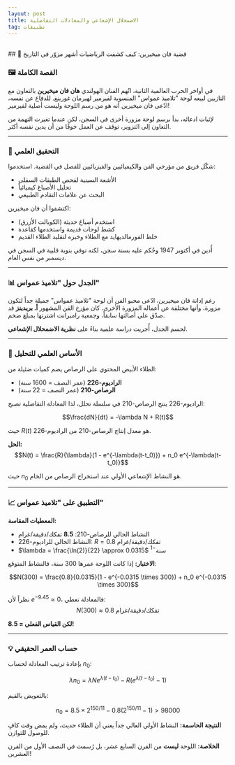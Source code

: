 ```yaml
---
layout: post
title: الاضمحلال الإشعاعي والمعادلات التفاضلية 
tag: تطبيقات
---
```


<br>
## 🎨 قضية فان ميخيرين: كيف كشفت الرياضيات أشهر مزوّر في التاريخ

### 🖼️ القصة الكاملة

في أواخر الحرب العالمية الثانية، اتُهم الفنان الهولندي **هان فان ميخيرين** بالتعاون مع النازيين لبيعه لوحة "تلاميذ عمواس" المنسوبة لفيرمير لهيرمان غورينغ. للدفاع عن نفسه، ادّعى فان ميخيرين أنه هو من رسم اللوحة وليست أصلية لفيرمير!

لإثبات ادعائه، بدأ برسم لوحة مزورة أخرى في السجن، لكن عندما تغيرت التهمة من التعاون إلى التزوير، توقف عن العمل خوفًا من أن يدين نفسه أكثر.

---

### 🔬 التحقيق العلمي

شكّل فريق من مؤرخي الفن والكيميائيين والفيزيائيين للفصل في القضية. استخدموا:
- الأشعة السينية لفحص الطبقات السفلى
- تحليل الأصباغ كيميائياً
- البحث عن علامات التقادم الطبيعي

اكتشفوا أن فان ميخيرين:
- استخدم أصباغ حديثة (الكوبالت الأزرق)  
- كشط لوحات قديمة واستخدمها كقاعدة
- خلط الفورمالديهايد مع الطلاء وخبزه لتقليد الطلاء القديم

أُدين في أكتوبر 1947 وحُكم عليه بسنة سجن، لكنه توفي بنوبة قلبية في السجن في ديسمبر من نفس العام.

---

### 📊 الجدل حول "تلاميذ عمواس"

رغم إدانة فان ميخيرين، ادّعى محبو الفن أن لوحة "تلاميذ عمواس" جميلة جداً لتكون مزورة، وأنها مختلفة عن أعماله المزورة الأخرى. كان مؤرخ الفن المشهور **أ. بريدينز** قد صدّق على أصالتها سابقاً، وجمعية رامبرانت اشترتها بمبلغ ضخم.

لحسم الجدل، أُجريت دراسة علمية بناءً على **نظرية الاضمحلال الإشعاعي**.

---

### 🧪 الأساس العلمي للتحليل

الطلاء الأبيض المحتوي على الرصاص يضم كميات ضئيلة من:
- **الراديوم-226** (عمر النصف = 1600 سنة)
- **الرصاص-210** (عمر النصف = 22 سنة)

الراديوم-226 ينتج الرصاص-210 في سلسلة تحلل، لذا المعادلة التفاضلية تصبح:

$$\frac{dN}{dt} = -\lambda N + R(t)$$

حيث $R(t)$ هو معدل إنتاج الرصاص-210 من الراديوم-226.

**الحل:**
$$N(t) = \frac{R}{\lambda}(1 - e^{-\lambda(t-t_0)}) + n_0 e^{-\lambda(t-t_0)}$$

حيث $n_0$ هو النشاط الإشعاعي الأولي عند استخراج الرصاص من الخام.

---

### 📈 التطبيق على "تلاميذ عمواس"

**المعطيات المقاسة:**
- النشاط الحالي للرصاص-210: **8.5** تفكك/دقيقة/غرام
- النشاط الحالي للراديوم-226: $R = 0.8$ تفكك/دقيقة/غرام  
- $\lambda = \frac{\ln(2)}{22} \approx 0.0315$ سنة$^{-1}$

**الاختبار:**
إذا كانت اللوحة عمرها 300 سنة، فالنشاط المتوقع:

$$N(300) = \frac{0.8}{0.0315}(1 - e^{-0.0315 \times 300}) + n_0 e^{-0.0315 \times 300}$$

نظراً لأن $e^{-9.45} \approx 0$، فالمعادلة تعطي:
$$N(300) \approx 0.8 \text{ تفكك/دقيقة/غرام}$$

**لكن القياس الفعلي = 8.5!** 

---

### 💡 حساب العمر الحقيقي

بإعادة ترتيب المعادلة لحساب $n_0$:

$$\lambda n_0 = \lambda N e^{\lambda(t-t_0)} - R(e^{\lambda(t-t_0)} - 1)$$

بالتعويض بالقيم:

$$n_0 = 8.5 \times 2^{150/11} - 0.8(2^{150/11} - 1) > 98000$$

**النتيجة الحاسمة:** النشاط الأولي العالي جداً يعني أن الطلاء حديث، ولم يمض وقت كافٍ للوصول للتوازن.

**الخلاصة:** اللوحة **ليست** من القرن السابع عشر، بل رُسمت في النصف الأول من القرن العشرين!

